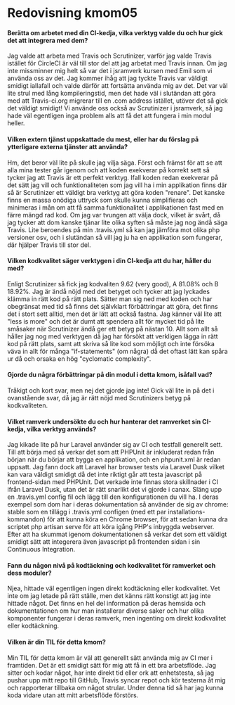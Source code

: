 ---
---
Redovisning kmom05
=========================

#### Berätta om arbetet med din CI-kedja, vilka verktyg valde du och hur gick det att integrera med dem?
Jag valde att arbeta med Travis och Scrutinizer, varför jag valde Travis istället för CircleCI är väl till stor del att jag arbetat med Travis innan. Om jag inte missminner mig helt så var det i jsramverk kursen med Emil som vi använda oss av det. Jag kommer ihåg att jag tyckte Travis var väldigt smidigt iallafall och valde därför att fortsätta använda mig av det. Det var väl lite strul med lång kompileringstid, men det hade väl i slutändan att göra med att Travis-ci.org migrerar till en .com address istället, utöver det så gick det väldigt smidigt! Vi använde oss också av Scrutinizer i jsramverk, så jag hade väl egentligen inga problem alls att få det att fungera i min modul heller.

#### Vilken extern tjänst uppskattade du mest, eller har du förslag på ytterligare externa tjänster att använda?
Hm, det beror väl lite på skulle jag vilja säga. Först och främst för att se att alla mina tester går igenom och att koden exekverar på korrekt sett så tycker jag att Travis är ett perfekt verktyg. Ifall koden redan exekverar på det sätt jag vill och funktionaliteten som jag vill ha i min applikation finns där så är Scrutinizer ett väldigt bra verktyg att göra koden "renare". Det kanske finns en massa onödiga uttryck som skulle kunna simplifieras och minimeras i mån om att få samma funktionalitet i applikationen fast med en färre mängd rad kod. Om jag var tvungen att välja dock, vilket är svårt, då jag tycker att dom kanske tjänar lite olika syften så måste jag nog ändå säga Travis. Lite beroendes på min .travis.yml så kan jag jämföra mot olika php versioner osv, och i slutändan så vill jag ju ha en applikation som fungerar, där hjälper Travis till stor del. 

#### Vilken kodkvalitet säger verktygen i din CI-kedja att du har, håller du med?
Enligt Scrutinizer så fick jag kodvaliten 9.62 (very good), A 81.08% och B 18.92%. Jag är ändå nöjd med det betyget och tycker att jag lyckades klämma in rätt kod på rätt plats. Sätter man sig ned med koden och har obegränsat med tid så finns det självklart förbättringar att göra, det finns det i stort sett alltid, men det är lätt att också fastna. Jag känner väl lite att "less is more" och det är dumt att spendera allt för mycket tid på lite småsaker när Scrutinizer ändå ger ett betyg på nästan 10. Allt som allt så håller jag nog med verktygen då jag har försökt att verkligen lägga in rätt kod på rätt plats, samt att skriva så lite kod som möjligt och inte försöka väva in allt för många "if-statements" (om några) då det oftast lätt kan spåra ur då och orsaka en hög "cyclomatic complexity".

#### Gjorde du några förbättringar på din modul i detta kmom, isåfall vad?
Tråkigt och kort svar, men nej det gjorde jag inte! Gick väl lite in på det i ovanstående svar, då jag är rätt nöjd med Scrutinizers betyg på kodkvaliteten. 

#### Vilket ramverk undersökte du och hur hanterar det ramverket sin CI-kedja, vilka verktyg används?
Jag kikade lite på hur Laravel använder sig av CI och testfall generellt sett. Till att börja med så verkar det som att PHPUnit är inkluderat redan från början när du börjar att bygga en applikation, och en phpunit.xml är redan uppsatt. Jag fann dock att Laravel har browser tests via Laravel Dusk vilket kan vara väldigt smidigt då det inte riktigt går att testa javascript på frontend-sidan med PHPUnit. Det verkade inte finnas stora skillnader i CI ifrån Laravel Dusk, utan det är rätt snarlikt det vi gjorde i canax. Släng upp en .travis.yml config fil och lägg till den konfigurationen du vill ha. I deras exempel som dom har i deras dokumentation så använder de sig av chrome: stable som en tillägg i .travis.yml configen (med ett par installations-kommandon) för att kunna köra en Chrome browser, för att sedan kunna dra scriptet php artisan serve för att köra igång PHP's inbyggda webserver. Efter att ha skummat igenom dokumentationen så verkar det som ett väldigt smidigt sätt att integerera även javascript på frontenden sidan i sin Continuous Integration.

#### Fann du någon nivå på kodtäckning och kodkvalitet för ramverket och dess moduler?
Njea, hittade väl egentligen ingen direkt kodtäckning eller kodkvalitet. Vet inte om jag letade på rätt ställe, men det känns rätt konstigt att jag inte hittade något. Det finns en hel del information på deras hemsida och dokumentationen om hur man installerar diverse saker och hur olika komponenter fungerar i deras ramverk, men ingenting om direkt kodkvalitet eller kodtäckning.

#### Vilken är din TIL för detta kmom?
Min TIL för detta kmom är väl att generellt sätt använda mig av CI mer i framtiden. Det är ett smidigt sätt för mig att få in ett bra arbetsflöde. Jag sitter och kodar något, har inte direkt tid eller ork att enhetstesta, så jag pushar upp mitt repo till GitHub, Travis syncar repot och kör testerna åt mig och rapporterar tillbaka om något strular. Under denna tid så har jag kunna koda vidare utan att mitt arbetsflöde förstörs.
